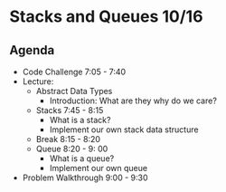 # Stacks and Queues 10/16

## Agenda
- Code Challenge 7:05 - 7:40
- Lecture:
    -  Abstract Data Types
        - Introduction: What are they why do we care?
    -  Stacks 7:45 - 8:15
        - What is a stack?
        - Implement our own stack data structure
    - Break 8:15 - 8:20
    - Queue 8:20 - 9: 00
        - What is a queue?
        - Implement our own queue
- Problem Walkthrough 9:00 - 9:30
